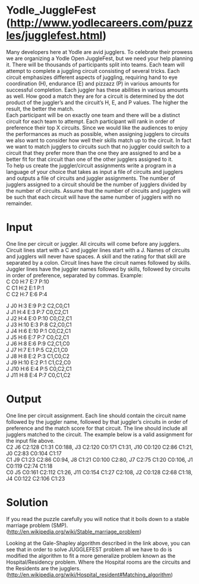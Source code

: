 Yodle_JuggleFest (http://www.yodlecareers.com/puzzles/jugglefest.html)
================
Many developers here at Yodle are avid jugglers. To celebrate their prowess we are organizing a Yodle Open JuggleFest, but we need your help planning it. There will be thousands of participants split into teams. Each team will attempt to complete a juggling circuit consisting of several tricks. Each circuit emphasizes different aspects of juggling, requiring hand to eye coordination (H), endurance (E) and pizzazz (P) in various amounts for successful completion. Each juggler has these abilities in various amounts as well. How good a match they are for a circuit is determined by the dot product of the juggler’s and the circuit’s H, E, and P values. The higher the result, the better the match.  
Each participant will be on exactly one team and there will be a distinct circuit for each team to attempt. Each participant will rank in order of preference their top X circuits. Since we would like the audiences to enjoy the performances as much as possible, when assigning jugglers to circuits we also want to consider how well their skills match up to the circuit. In fact we want to match jugglers to circuits such that no juggler could switch to a circuit that they prefer more than the one they are assigned to and be a better fit for that circuit than one of the other jugglers assigned to it.  
To help us create the juggler/circuit assignments write a program in a language of your choice that takes as input a file of circuits and jugglers and outputs a file of circuits and juggler assignments. The number of jugglers assigned to a circuit should be the number of jugglers divided by the number of circuits. Assume that the number of circuits and jugglers will be such that each circuit will have the same number of jugglers with no remainder.  

Input
==========
One line per circuit or juggler. All circuits will come before any jugglers. Circuit lines start with a C and juggler lines start with a J. Names of circuits and jugglers will never have spaces. A skill and the rating for that skill are separated by a colon. Circuit lines have the circuit names followed by skills. Juggler lines have the juggler names followed by skills, followed by circuits in order of preference, separated by commas. Example:  
C C0 H:7 E:7 P:10  
C C1 H:2 E:1 P:1  
C C2 H:7 E:6 P:4  

J J0 H:3 E:9 P:2 C2,C0,C1  
J J1 H:4 E:3 P:7 C0,C2,C1  
J J2 H:4 E:0 P:10 C0,C2,C1  
J J3 H:10 E:3 P:8 C2,C0,C1  
J J4 H:6 E:10 P:1 C0,C2,C1  
J J5 H:6 E:7 P:7 C0,C2,C1  
J J6 H:8 E:6 P:9 C2,C1,C0  
J J7 H:7 E:1 P:5 C2,C1,C0  
J J8 H:8 E:2 P:3 C1,C0,C2  
J J9 H:10 E:2 P:1 C1,C2,C0  
J J10 H:6 E:4 P:5 C0,C2,C1  
J J11 H:8 E:4 P:7 C0,C1,C2  

Output
==========
One line per circuit assignment. Each line should contain the circuit name followed by the juggler name, followed by that juggler’s circuits in order of preference and the match score for that circuit. The line should include all jugglers matched to the circuit. The example below is a valid assignment for the input file above.  
C2 J6 C2:128 C1:31 C0:188, J3 C2:120 C0:171 C1:31, J10 C0:120 C2:86 C1:21, J0 C2:83 C0:104 C1:17   
C1 J9 C1:23 C2:86 C0:94, J8 C1:21 C0:100 C2:80, J7 C2:75 C1:20 C0:106, J1 C0:119 C2:74 C1:18   
C0 J5 C0:161 C2:112 C1:26, J11 C0:154 C1:27 C2:108, J2 C0:128 C2:68 C1:18, J4 C0:122 C2:106 C1:23  

Solution
==========

If you read the puzzle carefully you will notice that it boils down to a stable marriage problem (SMP).  
(http://en.wikipedia.org/wiki/Stable_marriage_problem)  

Looking at the Gale-Shapley algorithm described in the link above, you can see that in order to solve JUGGLEFEST problem all we have to do is modified the algorithm to fit a more generalize problem known as the Hospital/Residency problem. Where the Hospital rooms are the circuits and the Residents are the jugglers.  
(http://en.wikipedia.org/wiki/Hospital_resident#Matching_algorithm)  
